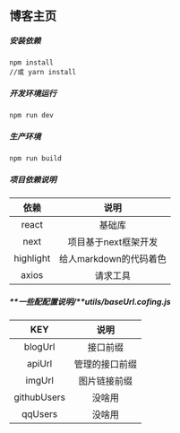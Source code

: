## 博客主页

##### 安装依赖

```
npm install
//或 yarn install
```

##### 开发环境运行
```
npm run dev
```

##### 生产环境
```
npm run build

```

##### 项目依赖说明

|   依赖    |          说明          |
| :-------: | :--------------------: |
|   react   |         基础库         |
|   next    |  项目基于next框架开发  |
| highlight | 给人markdown的代码着色 |
|   axios   |        请求工具        |

##### **一些配配置说明/**utils/baseUrl.cofing.js

|     KEY     |      说明      |
| :---------: | :------------: |
|   blogUrl   |    接口前缀    |
|   apiUrl    | 管理的接口前缀 |
|   imgUrl    |  图片链接前缀  |
| githubUsers |     没啥用     |
|   qqUsers   |     没啥用     |

